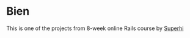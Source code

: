 # Bien
This is one of the projects from 8-week online Rails course by [Superhi](https://www.superhi.com/courses/ruby-on-rails)
